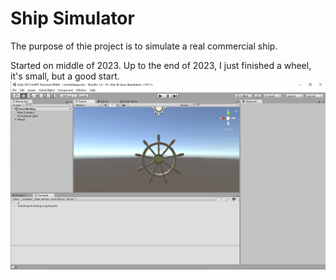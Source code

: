 # Ship Simulator
The purpose of thie project is to simulate a real commercial ship.

Started on middle of 2023. Up to the end of 2023, I just finished a wheel, it's small, but a good start.
![image](https://github.com/tech26z/Ship-Simulator/blob/main/Pics/wheel.png)
